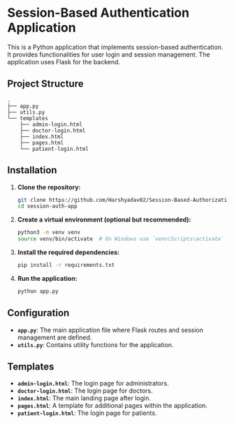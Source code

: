 
# Session-Based Authentication Application

This is a Python application that implements session-based authentication. It provides functionalities for user login and session management. The application uses Flask for the backend.

## Project Structure
```
.
├── app.py
├── utils.py
└── templates
    ├── admin-login.html
    ├── doctor-login.html
    ├── index.html
    ├── pages.html
    └── patient-login.html
```
## Installation

1. **Clone the repository:**

    ```sh
    git clone https://github.com/Harshyadav02/Session-Based-Authorization
    cd session-auth-app
    ```

2. **Create a virtual environment (optional but recommended):**

    ```sh
    python3 -m venv venv
    source venv/bin/activate  # On Windows use `venv\Scripts\activate`
    ```

3. **Install the required dependencies:**

    ```sh
    pip install -r requirements.txt
    ```

4. **Run the application:**

    ```sh
    python app.py
    ```

## Configuration

- **`app.py`**: The main application file where Flask routes and session management are defined.
- **`utils.py`**: Contains utility functions for the application.

## Templates

- **`admin-login.html`**: The login page for administrators.
- **`doctor-login.html`**: The login page for doctors.
- **`index.html`**: The main landing page after login.
- **`pages.html`**: A template for additional pages within the application.
- **`patient-login.html`**: The login page for patients.


